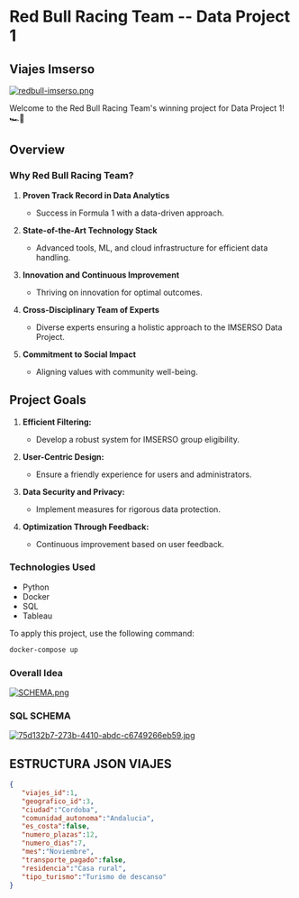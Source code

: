 # Red Bull Racing Team -- Data Project 1

## Viajes Imserso

[![redbull-imserso.png](https://i.postimg.cc/1XMX575G/redbull-imserso.png)](https://postimg.cc/wRygwVNM)

Welcome to the Red Bull Racing Team's winning project for Data Project 1! 🏎️🚀

## Overview

### Why Red Bull Racing Team?

1. **Proven Track Record in Data Analytics**
   - Success in Formula 1 with a data-driven approach.

2. **State-of-the-Art Technology Stack**
   - Advanced tools, ML, and cloud infrastructure for efficient data handling.

3. **Innovation and Continuous Improvement**
   - Thriving on innovation for optimal outcomes.

4. **Cross-Disciplinary Team of Experts**
   - Diverse experts ensuring a holistic approach to the IMSERSO Data Project.

5. **Commitment to Social Impact**
   - Aligning values with community well-being.

## Project Goals

1. **Efficient Filtering:**
   - Develop a robust system for IMSERSO group eligibility.

2. **User-Centric Design:**
   - Ensure a friendly experience for users and administrators.

3. **Data Security and Privacy:**
   - Implement measures for rigorous data protection.

4. **Optimization Through Feedback:**
   - Continuous improvement based on user feedback.

### Technologies Used

- Python
- Docker
- SQL
- Tableau

To apply this project, use the following command:
```bash
docker-compose up
```

### Overall Idea
[![SCHEMA.png](https://i.postimg.cc/j2CR7SCW/SCHEMA.png)](https://postimg.cc/y34qqBmB)

### SQL SCHEMA
[![75d132b7-273b-4410-abdc-c6749266eb59.jpg](https://i.postimg.cc/k4TP20Kg/75d132b7-273b-4410-abdc-c6749266eb59.jpg)](https://postimg.cc/tZnMfmBK)

## ESTRUCTURA JSON VIAJES
```json
{
   "viajes_id":1,
   "geografico_id":3,
   "ciudad":"Cordoba",
   "comunidad_autonoma":"Andalucia",
   "es_costa":false,
   "numero_plazas":12,
   "numero_dias":7,
   "mes":"Noviembre",
   "transporte_pagado":false,
   "residencia":"Casa rural",
   "tipo_turismo":"Turismo de descanso"
}
```
